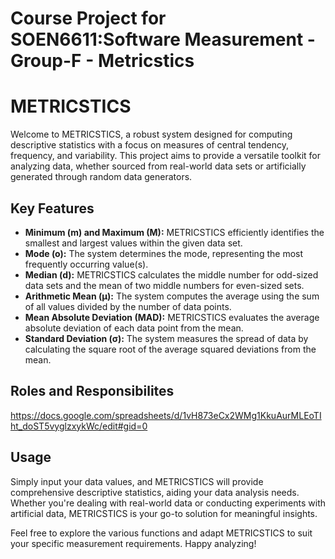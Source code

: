 # Course Project for SOEN6611:Software Measurement - Group-F - Metricstics
# METRICSTICS

Welcome to METRICSTICS, a robust system designed for computing descriptive statistics with a focus on measures of central tendency, frequency, and variability. This project aims to provide a versatile toolkit for analyzing data, whether sourced from real-world data sets or artificially generated through random data generators.

## Key Features
- **Minimum (m) and Maximum (M):** METRICSTICS efficiently identifies the smallest and largest values within the given data set.
- **Mode (o):** The system determines the mode, representing the most frequently occurring value(s).
- **Median (d):** METRICSTICS calculates the middle number for odd-sized data sets and the mean of two middle numbers for even-sized sets.
- **Arithmetic Mean (μ):** The system computes the average using the sum of all values divided by the number of data points.
- **Mean Absolute Deviation (MAD):** METRICSTICS evaluates the average absolute deviation of each data point from the mean.
- **Standard Deviation (σ):** The system measures the spread of data by calculating the square root of the average squared deviations from the mean.


## Roles and Responsibilites
https://docs.google.com/spreadsheets/d/1vH873eCx2WMg1KkuAurMLEoTIht_doST5vyglzxykWc/edit#gid=0


## Usage
Simply input your data values, and METRICSTICS will provide comprehensive descriptive statistics, aiding your data analysis needs. Whether you're dealing with real-world data or conducting experiments with artificial data, METRICSTICS is your go-to solution for meaningful insights.

Feel free to explore the various functions and adapt METRICSTICS to suit your specific measurement requirements. Happy analyzing!
